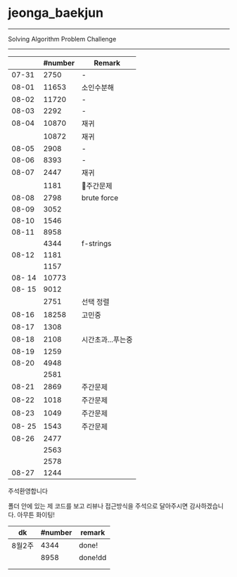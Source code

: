 # jeonga_baekjun

---

Solving Algorithm Problem Challenge

---

|        | #number | Remark      |
| ------ | ------- | ----------- |
| 07-31  | 2750    | -           |
| 08-01  | 11653   | 소인수분해       |
| 08-02  | 11720   | -           |
| 08-03  | 2292    | -           |
| 08-04  | 10870   | 재귀          |
|        | 10872   | 재귀          |
| 08-05  | 2908    | -           |
| 08-06  | 8393    | -           |
| 08-07  | 2447    | 재귀          |
|        | 1181    | 🌱주간문제      |
| 08-08  | 2798    | brute force |
| 08-09  | 3052    |             |
| 08-10  | 1546    |             |
| 08-11  | 8958    |             |
|        | 4344    | f-strings   |
| 08-12  | 1181    |             |
|        | 1157    |             |
| 08- 14 | 10773   |             |
| 08- 15 | 9012    |             |
|        | 2751    | 선택 정렬       |
| 08-16  | 18258   | 고민중         |
| 08-17  | 1308    |             |
| 08-18  | 2108    | 시간초과...푸는중  |
| 08-19  | 1259    |             |
| 08-20  | 4948    |             |
|        | 2581    |             |
| 08-21  | 2869    | 주간문제        |
| 08-22  | 1018    | 주간문제        |
| 08-23  | 1049    | 주간문제        |
| 08- 25 | 1543    | 주간문제        |
| 08-26  | 2477    |             |
|        | 2563    |             |
|        | 2578    |             |
| 08-27  | 1244    |             |

주석환영합니다

폴더 안에 있는 제 코드를 보고 리뷰나 접근방식을 주석으로 달아주시면 감사하겠습니다. 아무튼 화이팅!

| dk   | #number | remark  |
| ---- | ------- | ------- |
| 8월2주 | 4344    | done!   |
|      | 8958    | done!dd |
|      |         |         |
|      |         |         |

